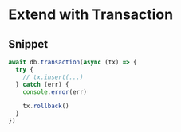# Extend with Transaction

## Snippet

```ts
await db.transaction(async (tx) => {
  try {
    // tx.insert(...)
  } catch (err) {
    console.error(err)

    tx.rollback()
  }
})
```
